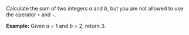 Calculate the sum of two integers *a* and *b*, but you are not allowed to use the operator `+` and `-`.

**Example:**
Given *a* = 1 and *b* = 2, return 3.
